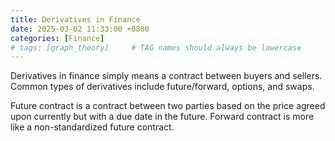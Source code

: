 ```yaml
---
title: Derivatives in Finance 
date: 2025-03-02 11:33:00 +0800
categories: [Finance]
# tags: [graph_theory]     # TAG names should always be lowercase
---
```


Derivatives in finance simply means a contract between buyers and sellers. Common types of derivatives include future/forward, options, and swaps. 


Future contract is a contract between two parties based on the price agreed upon currently but with a due date in the future. Forward contract is more like a non-standardized future contract. 